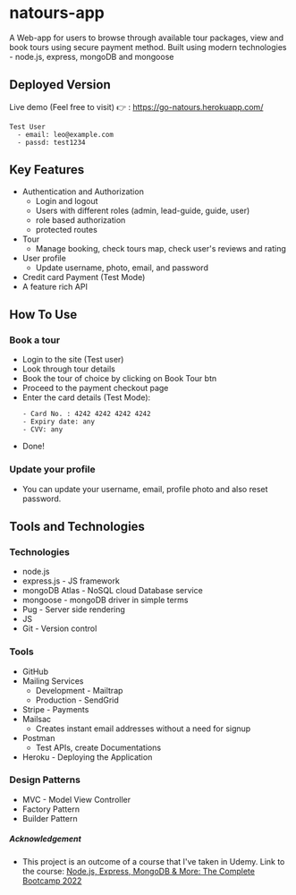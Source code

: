 # natours-app

A Web-app for users to browse through available tour packages, view and book tours using secure payment method.
Built using modern technologies - node.js, express, mongoDB and mongoose

## Deployed Version
Live demo (Feel free to visit) 👉 : https://go-natours.herokuapp.com/
```
Test User
  - email: leo@example.com
  - passd: test1234
```


## Key Features

* Authentication and Authorization
  - Login and logout
  - Users with different roles (admin, lead-guide, guide, user)
  - role based authorization
  - protected routes
* Tour
  - Manage booking, check tours map, check user's reviews and rating
* User profile
  - Update username, photo, email, and password
* Credit card Payment (Test Mode)
* A feature rich API

## How To Use

### Book a tour
* Login to the site (Test user)
* Look through tour details
* Book the tour of choice by clicking on Book Tour btn
* Proceed to the payment checkout page
* Enter the card details (Test Mode):
  ```
  - Card No. : 4242 4242 4242 4242
  - Expiry date: any
  - CVV: any
  ```
* Done!

### Update your profile

* You can update your username, email, profile photo and also reset password.

## Tools and Technologies

### Technologies

* node.js
* express.js - JS framework
* mongoDB Atlas - NoSQL cloud Database service
* mongoose      - mongoDB driver in simple terms
* Pug - Server side rendering
* JS
* Git - Version control

### Tools

* GitHub
* Mailing Services
  - Development - Mailtrap
  - Production  - SendGrid
* Stripe - Payments
* Mailsac
  - Creates instant email addresses without a need for signup
* Postman 
  - Test APIs, create Documentations
* Heroku - Deploying the Application

### Design Patterns

* MVC - Model View Controller
* Factory Pattern
* Builder Pattern


##### Acknowledgement

* This project is an outcome of a course that I've taken in Udemy. Link to the course: [Node.js, Express, MongoDB & More: The Complete Bootcamp 2022](https://www.udemy.com/course/nodejs-express-mongodb-bootcamp/)
